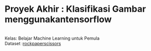 
<h1>Proyek Akhir : Klasifikasi Gambar menggunakantensorflow</h1><br>
Kelas: Belajar Machine Learning untuk Pemula<br>
Dataset  :<a href="https://github.com/dicodingacademy/assets/releases/download/release/rockpaperscissors.zip.">rockpaperscissors</a>
